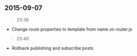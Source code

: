 ## 2015-09-07
> 23:38
- Change route properties to template from name on router.js
> 23:49
- Rollback publishing and subscribe posts


